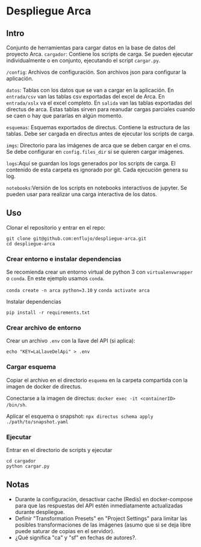 # Despliegue Arca

## Intro

Conjunto de herramientas para cargar datos en la base de datos del proyecto Arca.
```cargador```: Contiene los scripts de carga.  Se pueden ejecutar individualmente o en conjunto, ejecutando el script ```cargar.py```.

```/config```: Archivos de configuración.  Son archivos json para configurar la aplicación.

```datos```: Tablas con los datos que se van a cargar en la aplicación.  En ```entrada/csv``` van las tablas csv exportadas del excel de Arca.  En ```entrada/xslx``` va el excel completo. En ```salida``` van las tablas exportadas del directus de arca. Estas tablas sirven para reanudar cargas parciales cuando se caen o hay que pararlas en algún momento.

```esquemas```: Esquemas exportados de directus. Contiene la estructura de las tablas.  Debe ser cargada en directus antes de ejecutar los scripts de carga.

```imgs```: Directorio para las imágenes de arca que se deben cargar en el cms.  Se debe configurar en ```config.files_dir``` si se quieren cargar imágenes.

```logs```:Aquí se guardan los logs generados por los scripts de carga.  El contenido de esta carpeta es ignorado por git.  Cada ejecución genera su log.

```notebooks```:Versión de los scripts en notebooks interactivos de jupyter.  Se pueden usar para realizar una carga interactiva de los datos.

## Uso

Clonar el repositorio y entrar en el repo:

```
git clone git@github.com:enflujo/despliegue-arca.git
cd despliegue-arca
``` 
### Crear entorno e instalar dependencias

Se recomienda crear un entorno virtual de python 3 con ```virtualenvwrapper``` o ```conda```.  En este ejemplo usamos ```conda```.

```conda create -n arca python=3.10```
y 
```conda activate arca```

Instalar dependencias

```pip install -r requirements.txt```

### Crear archivo de entorno

Crear un archivo ```.env``` con la llave del API (si aplica):

```echo "KEY=LaLlaveDelApi" > .env```
### Cargar esquema

Copiar el archivo en el directorio ```esquema``` en la carpeta compartida con la imagen de docker de directus.

Conectarse a la imagen de directus: ```docker exec -it <containerID> /bin/sh```.

Aplicar el esquema o snapshot: ```npx directus schema apply ./path/to/snapshot.yaml```

### Ejecutar

Entrar en el directorio de scripts y ejecutar

```
cd cargador
python cargar.py
```
## Notas

- Durante la configuración, desactivar cache (Redis) en docker-compose para que las respuestas del API estén inmediatamente actualizadas durante despliegue.
- Definir "Transformation Presets" en "Project Settings" para limitar las posibles transformaciones de las imágenes (asumo que si se deja libre puede saturar de copias en el servidor).
- ¿Qué significa "ca" y "sf" en fechas de autores?.
